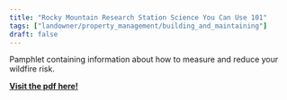 ```yaml
---
title: "Rocky Mountain Research Station Science You Can Use 101"
tags: ["landowner/property_management/building_and_maintaining"]
draft: false
---
```


Pamphlet containing information about how to measure and reduce your wildfire risk. 


[**Visit the pdf here!**](https://www.fs.usda.gov/rm/pubs_journals/rmrs/sycu/2024/sycu101_2024_wildfire_risk.pdf)

